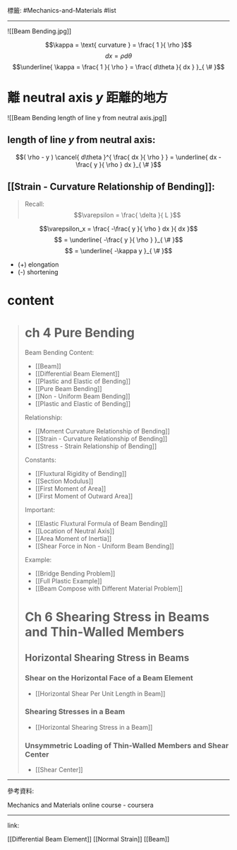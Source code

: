 標籤: #Mechanics-and-Materials #list 

---

![[Beam Bending.jpg]]

$$\kappa = \text{ curvature } = \frac{ 1 }{ \rho }$$
$$dx = \rho d\theta$$
$$\underline{ \kappa = \frac{ 1 }{ \rho } = \frac{ d\theta }{ dx } }_{ \# }$$

# 離 neutral axis $y$ 距離的地方

![[Beam Bending length of line y from neutral axis.jpg]]

## length of line $y$ from neutral axis:
$$( \rho - y ) \cancel{ d\theta }^{ \frac{ dx }{ \rho } } = \underline{ dx - \frac{ y }{ \rho } dx }_{ \# }$$

## [[Strain - Curvature Relationship of Bending]]:

> Recall:
> $$\varepsilon = \frac{ \delta }{ L }$$

$$\varepsilon_x = \frac{ -\frac{ y }{ \rho } dx }{ dx }$$
$$ = \underline{ -\frac{ y }{ \rho } }_{ \# }$$
$$ = \underline{ -\kappa y }_{ \# }$$

- (+) elongation
- (-) shortening

# content

> # ch 4 Pure Bending
> Beam Bending Content:
> - [[Beam]]
> - [[Differential Beam Element]]
> - [[Plastic and Elastic of Bending]]
> - [[Pure Beam Bending]]
> - [[Non - Uniform Beam Bending]]
> - [[Plastic and Elastic of Bending]]
> 
> Relationship:
> - [[Moment Curvature Relationship of Bending]]
> - [[Strain - Curvature Relationship of Bending]]
> - [[Stress - Strain Relationship of Bending]]
> 
> Constants:
> - [[Fluxtural Rigidity of Bending]]
> - [[Section Modulus]]
> - [[First Moment of Area]]
> - [[First Moment of Outward Area]]
> 
> Important:
> - [[Elastic Fluxtural Formula of Beam Bending]]
> - [[Location of Neutral Axis]]
> - [[Area Moment of Inertia]]
> - [[Shear Force in Non - Uniform Beam Bending]]
> 
> Example:
> - [[Bridge Bending Problem]]
> - [[Full Plastic Example]]
> - [[Beam Compose with Different Material Problem]]
> 
> # Ch 6 Shearing Stress in Beams and Thin-Walled Members
> ## Horizontal Shearing Stress in Beams
> ### Shear on the Horizontal Face of a Beam Element
> - [[Horizontal Shear Per Unit Length in Beam]]
> ### Shearing Stresses in a Beam
> - [[Horizontal Shearing Stress in a Beam]]
> ### Unsymmetric Loading of Thin-Walled Members and Shear Center
> - [[Shear Center]]


---

參考資料:

Mechanics and Materials online course - coursera

---

link:

[[Differential Beam Element]]
[[Normal Strain]]
[[Beam]]
